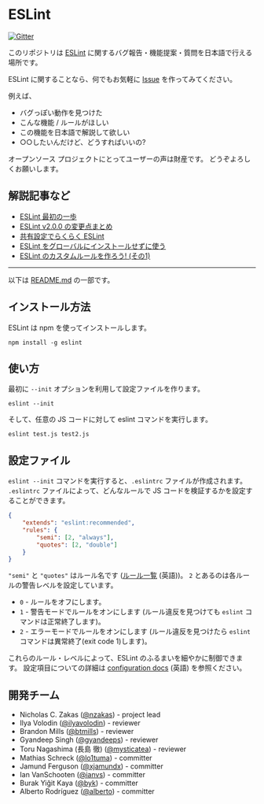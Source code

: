 # ESLint

[![Gitter](https://badges.gitter.im/eslint/eslint-jp.svg)](https://gitter.im/eslint/eslint-jp?utm_source=badge&utm_medium=badge&utm_campaign=pr-badge)

このリポジトリは [ESLint](https://github.com/eslint/eslint) に関するバグ報告・機能提案・質問を日本語で行える場所です。

ESLint に関することなら、何でもお気軽に [Issue](https://github.com/eslint/eslint-jp/issues/new) を作ってみてください。

例えば、

- バグっぽい動作を見つけた
- こんな機能 / ルールがほしい
- この機能を日本語で解説して欲しい
- ○○したいんだけど、どうすればいいの?

オープンソース プロジェクトにとってユーザーの声は財産です。
どうぞよろしくお願いします。

## 解説記事など

- [ESLint 最初の一歩](http://qiita.com/mysticatea/items/f523dab04a25f617c87d)
- [ESLint v2.0.0 の変更点まとめ](http://qiita.com/mysticatea/items/8bcecd821cca9e849078)
- [共有設定でらくらく ESLint](http://qiita.com/mysticatea/items/dc35ced6bd5e782f50cd)
- [ESLint をグローバルにインストールせずに使う](http://qiita.com/mysticatea/items/6bd56ff691d3a1577321)
- [ESLint のカスタムルールを作ろう! (その1)](http://qiita.com/mysticatea/items/cc3f648e11368799e66c)

----

以下は [README.md](https://github.com/eslint/eslint#readme) の一部です。

## インストール方法

ESLint は npm を使ってインストールします。

    npm install -g eslint

## 使い方

最初に `--init` オプションを利用して設定ファイルを作ります。

    eslint --init

そして、任意の JS コードに対して eslint コマンドを実行します。

    eslint test.js test2.js

## 設定ファイル

`eslint --init` コマンドを実行すると、`.eslintrc` ファイルが作成されます。
`.eslintrc` ファイルによって、どんなルールで JS コードを検証するかを設定することができます。

```json
{
    "extends": "eslint:recommended",
    "rules": {
        "semi": [2, "always"],
        "quotes": [2, "double"]
    }
}
```

`"semi"` と `"quotes"` はルール名です ([ルール一覧](http://eslint.org/docs/rules) (英語))。
`2` とあるのは各ルールの警告レベルを設定しています。

* `0` - ルールをオフにします。
* `1` - 警告モードでルールをオンにします (ルール違反を見つけても `eslint` コマンドは正常終了します)。
* `2` - エラーモードでルールをオンにします (ルール違反を見つけたら `eslint` コマンドは異常終了(exit code 1)します)。

これらのルール・レベルによって、ESLint のふるまいを細やかに制御できます。
設定項目についての詳細は [configuration docs](http://eslint.org/docs/user-guide/configuring) (英語) を参照ください。

## 開発チーム

* Nicholas C. Zakas ([@nzakas](https://github.com/nzakas)) - project lead
* Ilya Volodin ([@ilyavolodin](https://github.com/ilyavolodin)) - reviewer
* Brandon Mills ([@btmills](https://github.com/btmills)) - reviewer
* Gyandeep Singh ([@gyandeeps](https://github.com/gyandeeps)) - reviewer
* Toru Nagashima (長島 徹) ([@mysticatea](https://github.com/mysticatea)) - reviewer
* Mathias Schreck ([@lo1tuma](https://github.com/lo1tuma)) - committer
* Jamund Ferguson ([@xjamundx](https://github.com/xjamundx)) - committer
* Ian VanSchooten ([@ianvs](https://github.com/ianvs)) - committer
* Burak Yiğit Kaya ([@byk](https://github.com/byk)) - committer
* Alberto Rodríguez ([@alberto](https://github.com/alberto)) - committer
